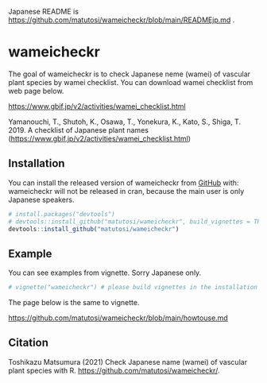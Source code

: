 
Japanese README is
<https://github.com/matutosi/wameicheckr/blob/main/READMEjp.md> .

# wameicheckr

The goal of wameicheckr is to check Japanese neme (wamei) of vascular
plant species by wamei checklist. You can download wamei checklist from
web page below.

<https://www.gbif.jp/v2/activities/wamei_checklist.html>

Yamanouchi, T., Shutoh, K., Osawa, T., Yonekura, K., Kato, S., Shiga, T.
2019. A checklist of Japanese plant names
(<https://www.gbif.jp/v2/activities/wamei_checklist.html>)

## Installation

You can install the released version of wameicheckr from
[GitHub](https://github.com/) with: wameicheckr will not be released in
cran, because the main user is only Japanese speakers.

``` r
# install.packages("devtools")
# devtools::install_github("matutosi/wameicheckr", build_vignettes = TRUE) # needs pandoc
devtools::install_github("matutosi/wameicheckr")
```

## Example

You can see examples from vignette. Sorry Japanese only.

``` r
# vignette("wameicheckr") # please build vignettes in the installation
```

The page below is the same to vignette.

<https://github.com/matutosi/wameicheckr/blob/main/howtouse.md>

## Citation

Toshikazu Matsumura (2021) Check Japanese name (wamei) of vascular plant
species with R. <https://github.com/matutosi/wameicheckr/>.
